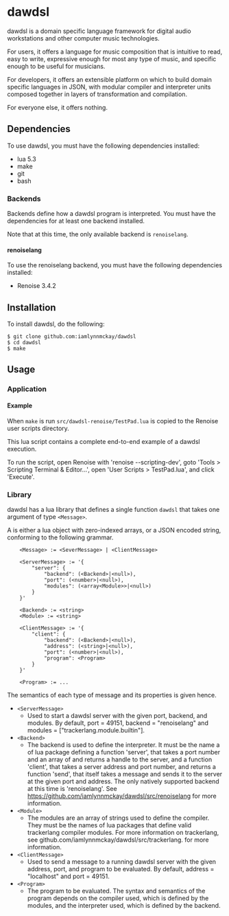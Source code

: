 # dawdsl

dawdsl is a domain specific language framework for digital audio workstations and other computer music technologies. 

For users, it offers a language for music composition that is intuitive to read, easy to write, expressive enough for most any type of music, and specific enough to be useful for musicians.

For developers, it offers an extensible platform on which to build domain specific languages in JSON, with modular compiler and interpreter units composed together in layers of transformation and compilation.

For everyone else, it offers nothing.

## Dependencies

To use dawdsl, you must have the following dependencies installed:

- lua 5.3
- make
- git
- bash

### Backends

Backends define how a dawdsl program is interpreted. You must have the dependencies for at least one backend installed. 

Note that at this time, the only available backend is `renoiselang`.

#### renoiselang

To use the renoiselang backend, you must have the following dependencies installed:

- Renoise 3.4.2

## Installation

To install dawdsl, do the following:

```
$ git clone github.com:iamlynnmckay/dawdsl
$ cd dawdsl
$ make
```

## Usage

### Application

#### Example

When `make` is run `src/dawdsl-renoise/TestPad.lua` is copied to the Renoise user scripts directory.

This lua script contains a complete end-to-end example of a dawdsl execution.
    
To run the script, open Renoise with 'renoise --scripting-dev', goto 'Tools > Scripting Terminal & Editor...', open 'User Scripts > TestPad.lua', and click 'Execute'.

### Library

dawdsl has a lua library that defines a single function `dawdsl` that takes one argument of type `<Message>`.

A <Message> is either a lua object with zero-indexed arrays, or a JSON encoded string, conforming to the following grammar.

```
    <Message> := <SeverMessage> | <ClientMessage>

    <ServerMessage> := '{
        "server": {
            "backend": (<Backend>|<null>),
            "port": (<number>|<null>),
            "modules": (<array<Module>>|<null>)
        }
    }'

    <Backend> := <string>
    <Module> := <string>

    <ClientMessage> := '{
        "client": {
            "backend": (<Backend>|<null>),
            "address": (<string>|<null>),
            "port": (<number>|<null>),
            "program": <Program>
        }
    }'

    <Program> := ...

```

The semantics of each type of message and its properties is given hence.

- `<ServerMessage>`
    - Used to start a dawdsl server with the given port, backend, and modules. By default, port = 49151, backend = "renoiselang" and modules = ["trackerlang.module.builtin"].
- `<Backend>`
    - The backend is used to define the interpreter. It must be the name a of lua package defining a function 'server', that takes a port number and an array of <Module> and returns a handle to the server, and a function 'client', that takes a server address and port number, and returns a function 'send', that itself takes a message and sends it to the server at the given port and address. The only natively supported backend at this time is 'renoiselang'. See https://github.com/iamlynnmckay/dawdsl/src/renoiselang for more information.
- `<Module>`
    - The modules are an array of strings used to define the compiler. They must be the names of lua packages that define valid trackerlang compiler modules. For more information on trackerlang, see github.com/iamlynnmckay/dawdsl/src/trackerlang. for more information.
- `<ClientMessage>`
    - Used to send a message to a running dawdsl server with the given address, port, and program to be evaluated. By default, address = "localhost" and port = 49151.
- `<Program>`
    - The program to be evaluated. The syntax and semantics of the program depends on the compiler used, which is defined by the modules, and the interpreter used, which is defined by the backend.

